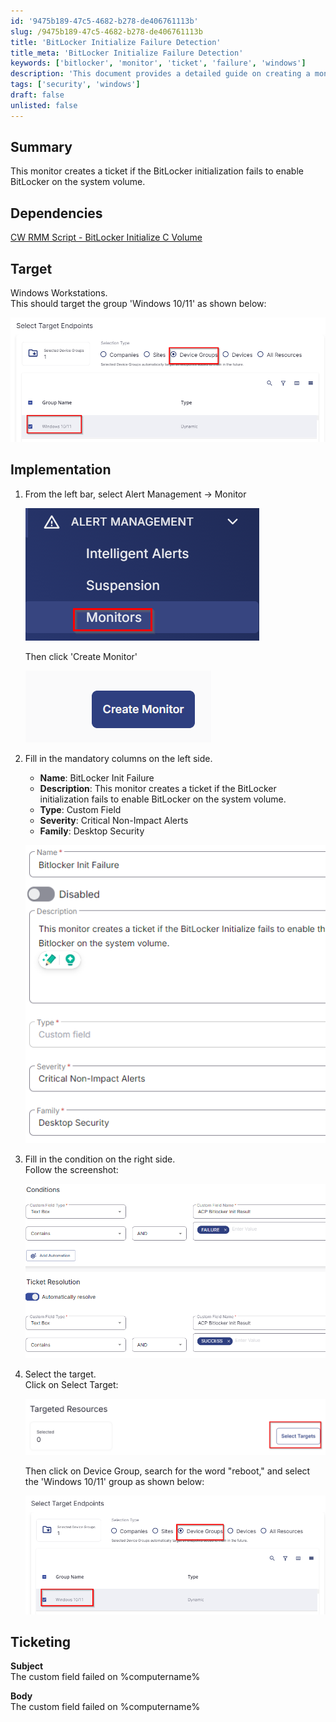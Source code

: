 ```yaml
---
id: '9475b189-47c5-4682-b278-de406761113b'
slug: /9475b189-47c5-4682-b278-de406761113b
title: 'BitLocker Initialize Failure Detection'
title_meta: 'BitLocker Initialize Failure Detection'
keywords: ['bitlocker', 'monitor', 'ticket', 'failure', 'windows']
description: 'This document provides a detailed guide on creating a monitor that generates a ticket when the BitLocker Initialization fails on the system volume for Windows workstations. It includes dependencies, implementation steps, and ticketing information.'
tags: ['security', 'windows']
draft: false
unlisted: false
---
```


## Summary

This monitor creates a ticket if the BitLocker initialization fails to enable BitLocker on the system volume.

## Dependencies

[CW RMM Script - BitLocker Initialize C Volume](/docs/d920b865-7887-41b6-9fcd-b4802832d2a9)

## Target

Windows Workstations.  
This should target the group 'Windows 10/11' as shown below:

![Windows 10/11 Group](../../../static/img/docs/9475b189-47c5-4682-b278-de406761113b/image_1.png)

## Implementation

1. From the left bar, select Alert Management -> Monitor  

   ![Select Monitor](../../../static/img/docs/9475b189-47c5-4682-b278-de406761113b/image_2.png)  

   Then click 'Create Monitor'  

   ![Create Monitor](../../../static/img/docs/9475b189-47c5-4682-b278-de406761113b/image_3.png)

2. Fill in the mandatory columns on the left side.  
   - **Name**: BitLocker Init Failure  
   - **Description**: This monitor creates a ticket if the BitLocker initialization fails to enable BitLocker on the system volume.  
   - **Type**: Custom Field  
   - **Severity**: Critical Non-Impact Alerts  
   - **Family**: Desktop Security  

   ![Mandatory Fields](../../../static/img/docs/9475b189-47c5-4682-b278-de406761113b/image_4.png)

3. Fill in the condition on the right side.  
   Follow the screenshot:  

   ![Condition Screenshot](../../../static/img/docs/9475b189-47c5-4682-b278-de406761113b/image_5.png)

4. Select the target.  
   Click on Select Target:  

   ![Select Target](../../../static/img/docs/9475b189-47c5-4682-b278-de406761113b/image_6.png)  

   Then click on Device Group, search for the word "reboot," and select the 'Windows 10/11' group as shown below:  

   ![Windows 10/11 Group Selection](../../../static/img/docs/9475b189-47c5-4682-b278-de406761113b/image_1.png)

## Ticketing

**Subject**  
The custom field failed on %computername%

**Body**  
The custom field failed on %computername%

